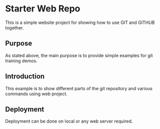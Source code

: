 # Starter Web Repo

This is a simple website project for showing how to use GIT and GITHUB together.

## Purpose

As stated above, the main purpose is to provide simple examples for git training demos.
## Introduction

This example is to show different parts of the git repository and various commands using web project.

## Deployment

Deployment can be done on local or any web server required.